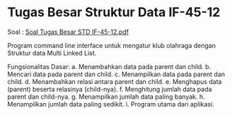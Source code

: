 # Tugas Besar Struktur Data IF-45-12
Soal : [Soal Tugas Besar STD IF-45-12.pdf ](https://github.com/ariqdhafin/Tugas-Besar-Struktur-Data/blob/0e32abc62fd59f8c2dc3a3033286e5314dceb081/Soal%20Tugas%20Besar%20STD%20IF-45-12.pdf)

Program command line interface untuk mengatur klub olahraga dengan Struktur data Multi Linked List.

Fungsionalitas Dasar:
a. Menambahkan data pada parent dan child.
b. Mencari data pada parent dan child.
c. Menampilkan data pada parent dan child.
d. Menambahkan relasi antara parent dan child.
e. Menghapus data (parent) beserta relasinya (child-nya).
f. Menghitung jumlah data pada parent dan child-nya.
g. Menampilkan jumlah data paling banyak.
h. Menampilkan jumlah data paling sedikit.
i. Program utama dari aplikasi.



